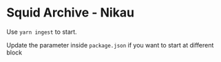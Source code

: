 # Squid Archive - Nikau

Use `yarn ingest` to start.

Update the parameter inside `package.json` if you want to start at different block